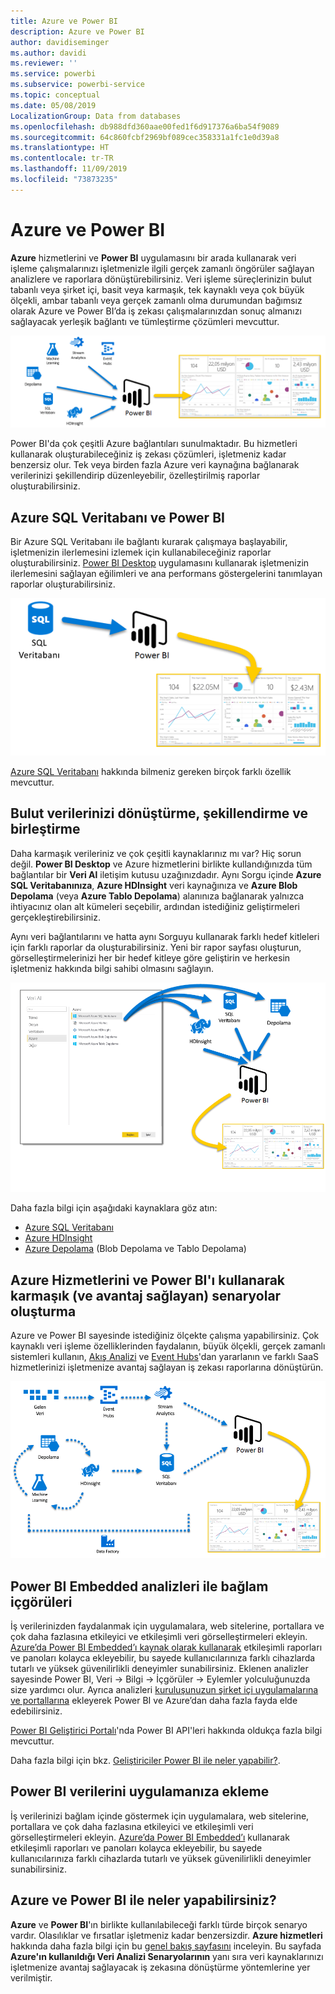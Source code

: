 ```yaml
---
title: Azure ve Power BI
description: Azure ve Power BI
author: davidiseminger
ms.author: davidi
ms.reviewer: ''
ms.service: powerbi
ms.subservice: powerbi-service
ms.topic: conceptual
ms.date: 05/08/2019
LocalizationGroup: Data from databases
ms.openlocfilehash: db988dfd360aae00fed1f6d917376a6ba54f9089
ms.sourcegitcommit: 64c860fcbf2969bf089cec358331a1fc1e0d39a8
ms.translationtype: HT
ms.contentlocale: tr-TR
ms.lasthandoff: 11/09/2019
ms.locfileid: "73873235"
---
```

# <a name="azure-and-power-bi"></a>Azure ve Power BI

**Azure** hizmetlerini ve **Power BI** uygulamasını bir arada kullanarak veri işleme çalışmalarınızı işletmenizle ilgili gerçek zamanlı öngörüler sağlayan analizlere ve raporlara dönüştürebilirsiniz. Veri işleme süreçlerinizin bulut tabanlı veya şirket içi, basit veya karmaşık, tek kaynaklı veya çok büyük ölçekli, ambar tabanlı veya gerçek zamanlı olma durumundan bağımsız olarak Azure ve Power BI’da iş zekası çalışmalarınızdan sonuç almanızı sağlayacak yerleşik bağlantı ve tümleştirme çözümleri mevcuttur.

![Azure](media/service-azure-and-power-bi/azure_1.png)

Power BI'da çok çeşitli Azure bağlantıları sunulmaktadır. Bu hizmetleri kullanarak oluşturabileceğiniz iş zekası çözümleri, işletmeniz kadar benzersiz olur. Tek veya birden fazla Azure veri kaynağına bağlanarak verilerinizi şekillendirip düzenleyebilir, özelleştirilmiş raporlar oluşturabilirsiniz.

## <a name="azure-sql-database-and-power-bi"></a>Azure SQL Veritabanı ve Power BI

Bir Azure SQL Veritabanı ile bağlantı kurarak çalışmaya başlayabilir, işletmenizin ilerlemesini izlemek için kullanabileceğiniz raporlar oluşturabilirsiniz. [Power BI Desktop](desktop-getting-started.md) uygulamasını kullanarak işletmenizin ilerlemesini sağlayan eğilimleri ve ana performans göstergelerini tanımlayan raporlar oluşturabilirsiniz.

![SQL’den Power BI’a](media/service-azure-and-power-bi/azure_2_sqltopbi.png)

[Azure SQL Veritabanı](https://azure.microsoft.com/services/sql-database/) hakkında bilmeniz gereken birçok farklı özellik mevcuttur.

## <a name="transform-shape-and-merge-your-cloud-data"></a>Bulut verilerinizi dönüştürme, şekillendirme ve birleştirme

Daha karmaşık verileriniz ve çok çeşitli kaynaklarınız mı var? Hiç sorun değil. **Power BI Desktop** ve Azure hizmetlerini birlikte kullandığınızda tüm bağlantılar bir **Veri Al** iletişim kutusu uzağınızdadır. Aynı Sorgu içinde **Azure SQL Veritabanınıza**, **Azure HDInsight** veri kaynağınıza ve **Azure Blob Depolama** (veya **Azure Tablo Depolama**) alanınıza bağlanarak yalnızca ihtiyacınız olan alt kümeleri seçebilir, ardından istediğiniz geliştirmeleri gerçekleştirebilirsiniz.

Aynı veri bağlantılarını ve hatta aynı Sorguyu kullanarak farklı hedef kitleleri için farklı raporlar da oluşturabilirsiniz. Yeni bir rapor sayfası oluşturun, görselleştirmelerinizi her bir hedef kitleye göre geliştirin ve herkesin işletmeniz hakkında bilgi sahibi olmasını sağlayın.

![Farklı kaynaklardan Power BI’a](media/service-azure-and-power-bi/azure_3_multipletopbi.png)

Daha fazla bilgi için aşağıdaki kaynaklara göz atın:

* [Azure SQL Veritabanı](https://azure.microsoft.com/services/sql-database/)
* [Azure HDInsight](https://azure.microsoft.com/services/hdinsight/)
* [Azure Depolama](https://azure.microsoft.com/services/storage/) (Blob Depolama ve Tablo Depolama)

## <a name="get-complex-and-ahead-using-azure-services-and-power-bi"></a>Azure Hizmetlerini ve Power BI'ı kullanarak karmaşık (ve avantaj sağlayan) senaryolar oluşturma

Azure ve Power BI sayesinde istediğiniz ölçekte çalışma yapabilirsiniz. Çok kaynaklı veri işleme özelliklerinden faydalanın, büyük ölçekli, gerçek zamanlı sistemleri kullanın, [Akış Analizi](https://azure.microsoft.com/services/stream-analytics/) ve [Event Hubs](https://azure.microsoft.com/services/event-hubs/)'dan yararlanın ve farklı SaaS hizmetlerinizi işletmenize avantaj sağlayan iş zekası raporlarına dönüştürün.

![Azure Karmaşık](media/service-azure-and-power-bi/azure_4_complex.png)

## <a name="context-insights-with-power-bi-embedded-analytics"></a>Power BI Embedded analizleri ile bağlam içgörüleri

İş verilerinizden faydalanmak için uygulamalara, web sitelerine, portallara ve çok daha fazlasına etkileyici ve etkileşimli veri görselleştirmeleri ekleyin. [Azure’da Power BI Embedded’ı kaynak olarak kullanarak](https://azure.microsoft.com/services/power-bi-embedded/) etkileşimli raporları ve panoları kolayca ekleyebilir, bu sayede kullanıcılarınıza farklı cihazlarda tutarlı ve yüksek güvenilirlikli deneyimler sunabilirsiniz.  Eklenen analizler sayesinde Power BI, Veri -> Bilgi -> İçgörüler -> Eylemler yolculuğunuzda size yardımcı olur.  Ayrıca analizleri [kuruluşunuzun şirket içi uygulamalarına ve portallarına](https://powerbi.microsoft.com/developers/embedded-analytics/organization/) ekleyerek Power BI ve Azure’dan daha fazla fayda elde edebilirsiniz.

[Power BI Geliştirici Portalı](https://dev.powerbi.com)'nda Power BI API'leri hakkında oldukça fazla bilgi mevcuttur.

Daha fazla bilgi için bkz. [Geliştiriciler Power BI ile neler yapabilir?](developer/what-can-you-do.md).

## <a name="embed-your-power-bi-data-within-your-app"></a>Power BI verilerini uygulamanıza ekleme

İş verilerinizi bağlam içinde göstermek için uygulamalara, web sitelerine, portallara ve çok daha fazlasına etkileyici ve etkileşimli veri görselleştirmeleri ekleyin. [Azure’da Power BI Embedded’ı](https://azure.microsoft.com/services/power-bi-embedded/) kullanarak etkileşimli raporları ve panoları kolayca ekleyebilir, bu sayede kullanıcılarınıza farklı cihazlarda tutarlı ve yüksek güvenilirlikli deneyimler sunabilirsiniz.

## <a name="what-could-you-do-with-azure-and-power-bi"></a>Azure ve Power BI ile neler yapabilirsiniz?

**Azure** ve **Power BI**'ın birlikte kullanılabileceği farklı türde birçok senaryo vardır. Olasılıklar ve fırsatlar işletmeniz kadar benzersizdir. **Azure hizmetleri** hakkında daha fazla bilgi için bu [genel bakış sayfasını](https://docs.microsoft.com/azure/machine-learning/team-data-science-process/plan-your-environment) inceleyin. Bu sayfada **Azure'ın kullanıldığı Veri Analizi Senaryolarının** yanı sıra veri kaynaklarınızı işletmenize avantaj sağlayacak iş zekasına dönüştürme yöntemlerine yer verilmiştir.